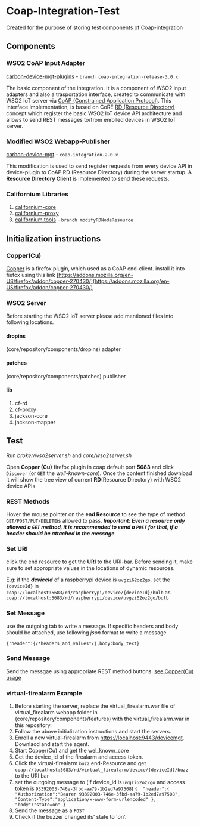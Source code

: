 # Coap-Integration-Test
Created for the purpose of storing test components of Coap-integration

## Components 

### WSO2 CoAP Input Adapter
[carbon-device-mgt-plugins](https://github.com/navoda/carbon-device-mgt-plugins/tree/coap-integration-release-3.0.x/components/extensions/cdmf-transport-adapters/input/org.wso2.carbon.device.mgt.input.adapter.coap) - `branch coap-integration-release-3.0.x`

The basic component of the integration. It is a component of WSO2 input adapters and also a trasportation interface, created to communicate with WSO2 IoT server via [CoAP (Constrained Application Protocol)](https://tools.ietf.org/html/rfc7252). This interface implementation, is based on CoRE [RD (Resource Directory)](https://tools.ietf.org/html/draft-ietf-core-resource-directory-08) concept which register the basic WSO2 IoT device API architecture and allows to send REST messages to/from enrolled devices in WSO2 IoT server. 

### Modified WSO2 Webapp-Publisher
[carbon-device-mgt](https://github.com/navoda/carbon-device-mgt/tree/coap-integration-2.0.x/components/apimgt-extensions/org.wso2.carbon.apimgt.webapp.publisher) - `coap-integration-2.0.x`

This modification is used to send register requests from every device API in device-plugin to CoAP RD (Resource Directory) during the server startup. A **Resource Directory Client** is implemented to send these requests. 

### Californium Libraries
1. [californium-core](https://github.com/eclipse/californium-core)
2. [californium-proxy](https://github.com/eclipse/californium-proxy)
3. [californium.tools](https://github.com/navoda/californium.tools/tree/modifyRDNodeResource) - `branch modifyRDNodeResource`

## Initialization instructions

### Copper(Cu)
[Copper](http://people.inf.ethz.ch/mkovatsc/copper.php) is a firefox plugin, which used as a CoAP end-client. install it into fiefox using this link [https://addons.mozilla.org/en-US/firefox/addon/copper-270430/](https://addons.mozilla.org/en-US/firefox/addon/copper-270430/)

### WSO2 Server
Before starting the WSO2 IoT server please add mentioned files into following locations.

#### dropins 
(core/repository/components/dropins)
adapter

#### patches
(core/repository/components/patches)
publisher
 
#### lib
1. cf-rd
2. cf-proxy
3. jackson-core
4. jackson-mapper

## Test
Run _broker/wso2server.sh_ and _core/wso2server.sh_

Open **Copper (Cu)** firefox plugin in coap default port **5683** and click `Discover` (or `GET` the _well-known-core_). Once the content finished download it will show the tree view of current **RD**(Resource Directory) with WSO2 device APIs

### REST Methods
Hover the mouse pointer on the **end Resource** to see the type of method `GET/POST/PUT/DELETE`is allowed to pass.
_**Important: Even a resource only allowed a `GET` method, it is recommended to send a `POST` for that, if a header should be attached in the message**_ 

### Set URI
click the end resource to get the **URI** to the URI-bar. Before sending it, make sure to set appropriate values in the locations of dynamic resources.

E.g: if the _**deviceId**_ of a raspberrypi device is `uvgzi62oz2go`, set the `{deviceId}` in `coap://localhost:5683/rd/raspberrypi/device/{deviceId}/bulb`  as `coap://localhost:5683/rd/raspberrypi/device/uvgzi62oz2go/bulb` 

### Set Message
use the outgoing tab to write a message.
If specific headers and body should be attached, use following _json_ format to write a message

`{"header":{/*headers_and_values*/},body:body_text}`

### Send Message
Send the messgae using appropriate REST method buttons. [see Copper(Cu) usage](http://people.inf.ethz.ch/mkovatsc/copper.php/usage)

### virtual-firealarm Example

1. Before starting the server, replace the virtual_firealarm.war file of virtual_firealarm webapp folder in (core/repository/components/features) with the virtual_firealarm.war in this repository.
2. Follow the above initialization instructions and start the servers.
3. Enroll a new virtual-firealarm from [https://localhost:9443/devicemgt](https://localhost:9443/devicemgt). Downlaod and start the agent.
4. Start Copper(Cu) and get the wel_known_core
5. Get the device_id of the firealarm and access token.
6. Click the virtual-firealarm `buzz` end-Resource and get `coap://localhost:5683/rd/virtual_firealarm/device/{deviceId}/buzz` to the URI bar
7. set the outgoing message to (if device_id is `uvgzi62oz2go` and access token is `93392003-746e-3fbd-aa79-1b2ed7a97508`)
`{ 
  "header":{
     "Authorization":"Bearer 93392003-746e-3fbd-aa79-1b2ed7a97508",
    "Content-Type":"application/x-www-form-urlencoded"
  },
   "body":"state=on"
}`
8. Send the message as a `POST`
9. Check if the buzzer changed its' state to 'on'.

